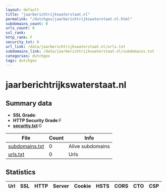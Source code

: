 ```yaml
---
layout: default
title: "jaarberichtrijkswaterstaat.nl"
permalink: "/dutchgov/jaarberichtrijkswaterstaat.nl.html"
subdomains_count: 0
urls_count: 0
ssl_rank: 
http_rank: F
security_txt: 0
url_link: /data/jaarberichtrijkswaterstaat.nl/urls.txt
subdomains_link: /data/jaarberichtrijkswaterstaat.nl/subdomains.txt
categories: dutchgov
tags: dutchgov
---
```



# jaarberichtrijkswaterstaat.nl
## Summary data


 - **SSL Grade**:
 - **HTTP Security Grade**:F
 - **[security.txt](https://www.digitaleoverheid.nl/nieuws/standaard-security-txt-nu-verplicht-voor-overheid/)**:0


| File       | Count | Info |
|------------|-------|------|
|[subdomains.txt](/DutchGovScope/data/jaarberichtrijkswaterstaat.nl/subdomains.txt)|0|Alive subdomains|
|[urls.txt](/DutchGovScope/data/jaarberichtrijkswaterstaat.nl/urls.txt)|0|Urls|


## Statistics


| Url | SSL | HTTP | Server | Cookie | HSTS | CORS | CTO | CSP | XFO | XXP | RP |FP| Tech |Title |
|--------|-------|-------|------|------|------|------|------|------|------|------|------|------|------|------|


